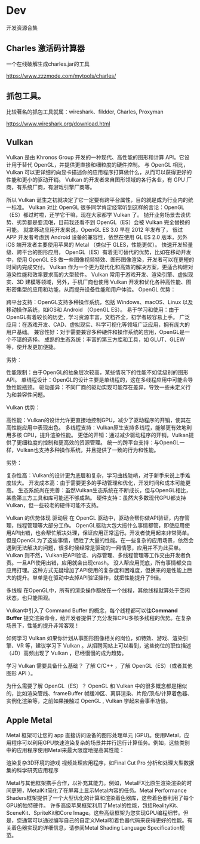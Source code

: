 # Dev
开发资源合集

## Charles 激活码计算器

一个在线破解生成charles.jar的工具

https://www.zzzmode.com/mytools/charles/


## 抓包工具。
比较著名的抓包工具就属：wireshark、fildder, Charles, Proxyman

https://www.wireshark.org/download.html


## Vulkan
Vulkan 是由 Khronos Group 开发的一种现代、高性能的图形和计算 API。它设计用于替代 OpenGL，并提供更直接和细粒度的硬件控制。
与 OpenGL 相比，Vulkan 可以更详细的向显卡描述你的应用程序打算做什么，从而可以获得更好的性能和更小的驱动开销。
Vulkan 的开发者来自图形领域的各行各业，有 GPU 厂商，有系统厂商，有游戏引擎厂商等。

所以 Vulkan 诞生之初就决定了它一定要有跨平台属性，目的就是成为行业内的统一标准。
Vulkan 对比 OpenGL
很多同学肯定经常听到这样的言论：OpenGL（ES）都过时啦，还学它干嘛，现在大家都学 Vulkan 了。
抛开业务场景去谈优势、劣势都是耍流氓，目前我还看不到 OpenGL（ES）会被 Vulkan 完全替换的可能。
就拿移动应用开发来说，OpenGL ES 3.0  早在 2012 年发布了， 很过 APP 开发者考虑到 Android 设备的兼容性，依然在使用 GL ES 2.0 版本，另外 iOS 端开发者主要使用苹果的 Metal （类似于 GLES，性能更优）。
快速开发轻量级、跨平台的图形应用， OpenGL（ES）有着无可替代的优势，比如在移动开发中，使用 OpenGL ES 做一些图像视频特效、图形图像渲染，开发者可以在更短的时间内完成交付。
Vulkan 作为一个更为现代化和高效的解决方案，更适合构建对渲染性能和效率要求高的大型软件。
Vulkan 常用于游戏开发、渲染引擎、虚拟现实、3D 建模等领域，另外，手机厂商也使用 Vulkan 开发和优化各种高性能、图形密集型的应用和功能，从而提升设备性能和用户体验。
OpenGL
优势：

跨平台支持：OpenGL支持多种操作系统，包括 Windows、macOS、Linux 以及移动操作系统，如iOS和 Android （OpenGL ES）。
易于学习和使用：由于OpenGL有着较长的历史，学习资源丰富，文档齐全，初学者较容易上手。
广泛应用：在游戏开发、CAD、虚拟现实、科学可视化等领域广泛应用，拥有庞大的用户基础。
兼容性好：对于需要兼容多种硬件和操作系统的应用，OpenGL是一个不错的选择。
成熟的生态系统：丰富的第三方库和工具，如 GLUT、GLEW 等，使开发更加便捷。

劣势：

性能限制：由于OpenGL的抽象层次较高，某些情况下的性能不如低级别的图形API。
单线程设计：OpenGL的设计主要是单线程的，这在多线程应用中可能会导致性能瓶颈。
驱动差异：不同厂商的驱动实现可能存在差异，导致一些未定义行为和兼容性问题。

Vulkan
优势：

高性能：Vulkan的设计允许更直接地控制GPU，减少了驱动程序的开销，使其在高性能应用中表现出色。
多线程支持：Vulkan原生支持多线程，能够更有效地利用多核 CPU，提升渲染性能。
更低的开销：通过减少驱动程序的开销，Vulkan提供了更细粒度的控制和更高效的资源管理。
统一的跨平台支持：与OpenGL一样，Vulkan也支持多种操作系统，并且提供了一致的行为和性能。

劣势：

复杂性高：Vulkan的设计更为底层和复杂，学习曲线陡峭，对于新手来说上手难度较大。
开发成本高：由于需要更多的手动管理和优化，开发时间和成本可能更高。
生态系统尚在完善：虽然Vulkan生态系统在不断成长，但与OpenGL相比，某些第三方工具和库可能还不够成熟。
硬件支持：虽然大多数现代GPU都支持Vulkan，但一些较老的硬件可能不支持。

Vulkan 的优势体现
驱动层
在 OpenGL 驱动中，驱动会帮你做API验证，内存管理，线程管理等大部分工作。
OpenGL驱动大包大揽什么事情都管，即使应用使用API出错，也会帮忙解决处理，保证应用正常运行。开发者使用起来非常简单。
但是OpenGL为了这些事情，牺牲了大量的性能。在一些复杂的应用场景，依然会遇到无法解决的问题，很多时候经常是驱动的一厢情愿，应用并不为此买单。
Vulkan 则不然，Vulkan把API验证、内存管理、多线程管理等工作交由开发者负责。一旦API使用出错，应用就会出现crash。
没人帮应用兜底，所有事情都交由应用打理。这种方式无疑增加了API使用的复杂度和困难度，但换来的是性能上巨大的提升。单单是在驱动中去掉API验证操作，就把性能提升了9倍。

多线程
在OpenGL中，所有的渲染操作都放在一个线程，其他线程就算处于空闲状态，也只能围观。

Vulkan中引入了 Command Buffer 的概念，每个线程都可以往**Command Buffer** 提交渲染命令，给开发者提供了充分发挥CPU多核多线程的优势。在复杂场景下，性能的提升非常客观！

如何学习 Vulkan
如果你计划从事图形图像相关的岗位，如特效、游戏、渲染引擎、VR 等，建议学习下 Vulkan 。从招聘网站上可以看到，这些岗位的职位描述（JD）高频出现了 Vulkan ，已经慢慢的成为趋势。

学习 Vulkan 需要具备什么基础？
了解 C/C++ ，了解 OpenGL（ES）（或者其他图形 API ）。

为什么需要了解  OpenGL（ES）？
OpenGL 和 Vulkan 中的很多概念都是相似的，比如渲染管线、frameBuffer 帧缓冲区、离屏渲染、片段/顶点/计算着色器、实例化渲染等，之前如果接触过 OpenGL ,  Vulkan 学起来会事半功倍。



## Apple Metal

Metal 框架可让您的 app 直接访问设备的图形处理单元 (GPU)。使用Metal，应用程序可以利用GPU快速渲染复杂的场景并并行运行计算任务。例如，这些类别中的应用程序使用Metal来最大限度地提高其性能：

渲染复杂3D环境的游戏
视频处理应用程序，如Final Cut Pro
分析和处理大型数据集的科学研究应用程序

Metal与其他框架携手合作，以补充其能力。例如，MetalFX比原生渲染渲染的时间更短，MetalKit简化了在屏幕上显示Metal内容的任务。Metal Performance Shaders框架提供了一个大型优化的计算和渲染着色器库，这些着色器利用了每个GPU的独特硬件。
许多高级苹果框架利用了Metal的性能，包括RealityKit、SceneKit、SpriteKit和Core Image。这些高级框架为您实现GPU编程细节。但是，您通常可以通过编写自己的自定义Metal和着色器代码来获得更好的性能。有关着色器实现的详细信息，请参阅Metal Shading Language Specification规范。


